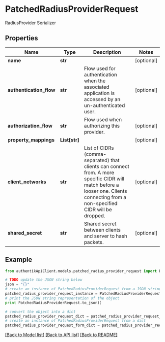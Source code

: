 # PatchedRadiusProviderRequest

RadiusProvider Serializer

## Properties
Name | Type | Description | Notes
------------ | ------------- | ------------- | -------------
**name** | **str** |  | [optional] 
**authentication_flow** | **str** | Flow used for authentication when the associated application is accessed by an un-authenticated user. | [optional] 
**authorization_flow** | **str** | Flow used when authorizing this provider. | [optional] 
**property_mappings** | **List[str]** |  | [optional] 
**client_networks** | **str** | List of CIDRs (comma-separated) that clients can connect from. A more specific CIDR will match before a looser one. Clients connecting from a non-specified CIDR will be dropped. | [optional] 
**shared_secret** | **str** | Shared secret between clients and server to hash packets. | [optional] 

## Example

```python
from authentikApiClient.models.patched_radius_provider_request import PatchedRadiusProviderRequest

# TODO update the JSON string below
json = "{}"
# create an instance of PatchedRadiusProviderRequest from a JSON string
patched_radius_provider_request_instance = PatchedRadiusProviderRequest.from_json(json)
# print the JSON string representation of the object
print PatchedRadiusProviderRequest.to_json()

# convert the object into a dict
patched_radius_provider_request_dict = patched_radius_provider_request_instance.to_dict()
# create an instance of PatchedRadiusProviderRequest from a dict
patched_radius_provider_request_form_dict = patched_radius_provider_request.from_dict(patched_radius_provider_request_dict)
```
[[Back to Model list]](../README.md#documentation-for-models) [[Back to API list]](../README.md#documentation-for-api-endpoints) [[Back to README]](../README.md)


